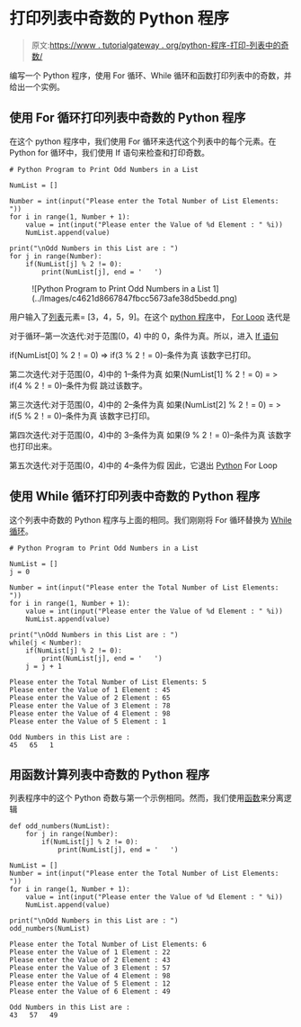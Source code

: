 # 打印列表中奇数的 Python 程序

> 原文:[https://www . tutorialgateway . org/python-程序-打印-列表中的奇数/](https://www.tutorialgateway.org/python-program-to-print-odd-numbers-in-a-list/)

编写一个 Python 程序，使用 For 循环、While 循环和函数打印列表中的奇数，并给出一个实例。

## 使用 For 循环打印列表中奇数的 Python 程序

在这个 python 程序中，我们使用 For 循环来迭代这个列表中的每个元素。在 Python for 循环中，我们使用 If 语句来检查和打印奇数。

```
# Python Program to Print Odd Numbers in a List

NumList = []

Number = int(input("Please enter the Total Number of List Elements: "))
for i in range(1, Number + 1):
    value = int(input("Please enter the Value of %d Element : " %i))
    NumList.append(value)

print("\nOdd Numbers in this List are : ")
for j in range(Number):
    if(NumList[j] % 2 != 0):
        print(NumList[j], end = '   ')
```

<figure class="wp-block-image">![Python Program to Print Odd Numbers in a List 1](../Images/c4621d8667847fbcc5673afe38d5bedd.png)</figure>

用户输入了[列表](https://www.tutorialgateway.org/python-list/)元素= [3，4，5，9]。在这个 [python 程序](https://www.tutorialgateway.org/python-programming-examples/)中， [For Loop](https://www.tutorialgateway.org/python-for-loop/) 迭代是

对于循环–第一次迭代:对于范围(0，4)
中的 0，条件为真。所以，进入 [If 语句](https://www.tutorialgateway.org/python-if-statement/)

if(NumList[0] % 2！= 0) => if(3 % 2！= 0)–条件为真
该数字已打印。

第二次迭代:对于范围(0，4)中的 1–条件为真
如果(NumList[1] % 2！= 0) = > if(4 % 2！= 0)–条件为假
跳过该数字。

第三次迭代:对于范围(0，4)中的 2–条件为真
如果(NumList[2] % 2！= 0) = > if(5 % 2！= 0)–条件为真
该数字已打印。

第四次迭代:对于范围(0，4)中的 3–条件为真
如果(9 % 2！= 0)–条件为真
该数字也打印出来。

第五次迭代:对于范围(0，4)中的 4–条件为假
因此，它退出 [Python](https://www.tutorialgateway.org/python-tutorial/) For Loop

## 使用 While 循环打印列表中奇数的 Python 程序

这个列表中奇数的 Python 程序与上面的相同。我们刚刚将 For 循环替换为 [While 循环](https://www.tutorialgateway.org/python-while-loop/)。

```
# Python Program to Print Odd Numbers in a List

NumList = []
j = 0

Number = int(input("Please enter the Total Number of List Elements: "))
for i in range(1, Number + 1):
    value = int(input("Please enter the Value of %d Element : " %i))
    NumList.append(value)

print("\nOdd Numbers in this List are : ")
while(j < Number):
    if(NumList[j] % 2 != 0):
        print(NumList[j], end = '   ')
    j = j + 1
```

```
Please enter the Total Number of List Elements: 5
Please enter the Value of 1 Element : 45
Please enter the Value of 2 Element : 65
Please enter the Value of 3 Element : 78
Please enter the Value of 4 Element : 98
Please enter the Value of 5 Element : 1

Odd Numbers in this List are : 
45   65   1 
```

## 用函数计算列表中奇数的 Python 程序

列表程序中的这个 Python 奇数与第一个示例相同。然而，我们使用[函数](https://www.tutorialgateway.org/functions-in-python/)来分离逻辑

```
def odd_numbers(NumList):
    for j in range(Number):
        if(NumList[j] % 2 != 0):
            print(NumList[j], end = '   ')

NumList = []
Number = int(input("Please enter the Total Number of List Elements: "))
for i in range(1, Number + 1):
    value = int(input("Please enter the Value of %d Element : " %i))
    NumList.append(value)

print("\nOdd Numbers in this List are : ")
odd_numbers(NumList)
```

```
Please enter the Total Number of List Elements: 6
Please enter the Value of 1 Element : 22
Please enter the Value of 2 Element : 43
Please enter the Value of 3 Element : 57
Please enter the Value of 4 Element : 98
Please enter the Value of 5 Element : 12
Please enter the Value of 6 Element : 49

Odd Numbers in this List are : 
43   57   49 
```